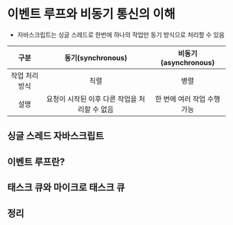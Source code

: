 # 이벤트 루프와 비동기 통신의 이해
- 자바스크립트는 싱글 스레드로 한번에 하나의 작업만 동기 방식으로 처리할 수 있음

|구분|동기(synchronous)|비동기(asynchronous)|
|:---:|:---:|:---:|
|작업 처리 방식|직렬|병렬|
|설명|요청이 시작된 이후 다른 작업을 처리할 수 없음|한 번에 여러 작업 수행 가능|

## 싱글 스레드 자바스크립트



## 이벤트 루프란?
## 태스크 큐와 마이크로 태스크 큐
## 정리